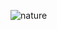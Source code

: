 ![nature](https://png.pngitem.com/pimgs/s/22-220460_nature-leaf-ecology-landscape-transparent-nature-frames-and.png
)
